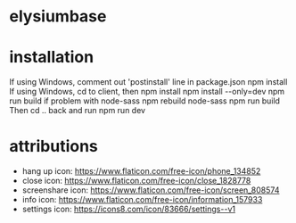 # elysiumbase

# installation
If using Windows, comment out 'postinstall' line in package.json 
npm install
If using Windows, cd to client, then 
npm install
npm install --only=dev
npm run build
if problem with node-sass
npm rebuild node-sass
npm run build 
Then cd .. back and run 
npm run dev 


# attributions
- hang up icon: https://www.flaticon.com/free-icon/phone_134852
- close icon: https://www.flaticon.com/free-icon/close_1828778
- screenshare icon: https://www.flaticon.com/free-icon/screen_808574
- info icon: https://www.flaticon.com/free-icon/information_157933
- settings icon: https://icons8.com/icon/83666/settings--v1